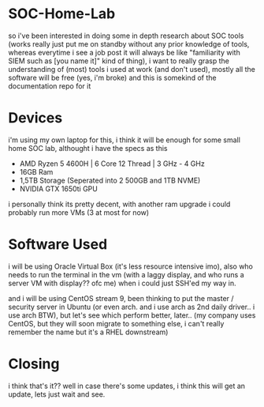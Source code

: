 # SOC-Home-Lab

so i've been interested in doing some in depth research about SOC tools (works really just put me on standby without any prior knowledge of tools, whereas everytime i see a job post it will always be like "familiarity with SIEM such as [you name it]" kind of thing), i want to really grasp the understanding of (most) tools i used at work (and don't used), mostly all the software will be free (yes, i'm broke) and this is somekind of the documentation repo for it

# Devices
i'm using my own laptop for this, i think it will be enough for some small home SOC lab, althought i have the specs as this
- AMD Ryzen 5 4600H | 6 Core 12 Thread | 3 GHz - 4 GHz
- 16GB Ram
- 1,5TB Storage (Seperated into 2 500GB and 1TB NVME)
- NVIDIA GTX 1650ti GPU

i personally think its pretty decent, with another ram upgrade i could probably run more VMs (3 at most for now)

# Software Used
i will be using Oracle Virtual Box (it's less resource intensive imo), also who needs to run the terminal in the vm (with a laggy display, and who runs a server VM with display?? ofc me) when i could just SSH'ed my way in.

and i will be using CentOS stream 9, been thinking to put the master / security server in Ubuntu (or even arch. and i use arch as 2nd daily driver.. i use arch BTW), but let's see which perform better, later.. (my company uses CentOS, but they will soon migrate to something else, i can't really remember the name but it's a RHEL downstream)

# Closing
i think that's it?? well in case there's some updates, i think this will get an update, lets just wait and see.

